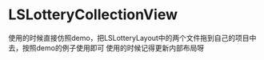 # LSLotteryCollectionView
使用的时候直接仿照demo，把LSLotteryLayout中的两个文件拖到自己的项目中去，按照demo的例子使用即可
使用的时候记得更新内部布局呀
